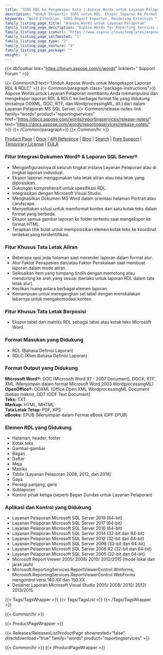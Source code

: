 ```yaml
---
title: "SSRS RDL ke Pengekspor Kata | Aspose.Words untuk Layanan Pelaporan"
description: "Unduh Eksportir SSRS untuk RDL. Ekspor laporan ke Format Word (DOC DOCX PDF RTF HTML MHTML ODT TXT XPS & WordprocessingML) dari Layanan Pelaporan SQL Server."
keywords: "Word Extension, SSRS Report Exporter, Rendering Extension "
family_listing_page_title: "Aspose.Words untuk Layanan Pelaporan"
family_listing_page_description: "Aspose.Words for Reporting Services adalah ekstensi rendering yang ditujukan untuk pengembang perangkat lunak untuk mengekspor laporan RDL dan RDLC sebagai dokumen DOC, DOCX, PDF, RTF, HTML, MHTML, ODT, TXT, XPS, dan WordprocessingML dari dalam Microsoft SQL Server Reporting Services."
family_listing_page_iconurl: "https://www.aspose.cloud/templates/aspose/App_Themes/V3/images/words/272x272/aspose_words-for-reporting-services.png"
family_listing_page_selfHosted: "1"
family_listing_page_type: "2"
family_listing_page_venture: "4"
family_listing_page_package: ""
weight:  4
---
```


{{< dbToolbar link="https://forum.aspose.com/c/words" linktext=" Support Forum " >}}

{{< Common/h3 text="Unduh Aspose.Words untuk Mengekspor Laporan RDL & RDLC"  >}}
{{< Common/paragraph class="package-instructions">}}
Aspose.Words untuk Layanan Pelaporan membantu Anda memanipulasi dan mengekspor laporan RDL & RDLC ke berbagai format file yang didukung (misalnya OOXML, DOC, RTF, dan WordprocessingML, dll.) dari dalam Layanan Pelaporan MS SQL Server.
{{< Common/release-notes-link family="words" product="reportingservices" href="https://docs.aspose.com/words/reportingservices/release-notes/" text="https://docs.aspose.com/words/reportingservices/release-notes/"  >}}
{{< /Common/paragraph>}}
{{< Common/hr >}}

[Product Page](https://products.aspose.com/words/reporting-services/) | [Docs](https://docs.aspose.com/words/reportingservices/) | [API Reference](https://reference.aspose.com/words/) | [Blog](https://blog.aspose.com/category/words/) | [Search](https://search.aspose.com/) | [Free Support](https://forum.aspose.com/c/words/8) | [Temporary License](https://purchase.aspose.com/temporary-license) | [EULA](https://about.aspose.com/legal/eula/)

### Fitur Integrasi Dokumen Word® & Laporan SQL Server®

- Mengonfigurasinya di seluruh tingkat instans Layanan Pelaporan atau di tingkat laporan individual.
- Ekspor laporan menggunakan tata letak aliran atau tata letak yang diposisikan.
- Dukungan komprehensif untuk spesifikasi RDL.
- Integrasikan dengan Microsoft Visual Studio.
- Menghasilkan Dokumen MS Word dalam orientasi halaman Portrait atau Landscape.
- Menyediakan solusi untuk memformat konten dari satu kotak teks dalam format yang berbeda.
- Ekspor semua gambar laporan ke folder tertentu saat mengekspor ke format HTML.
- Terapkan titik bulat untuk memposisikan elemen kotak teks ke koordinat terdekat yang teridentifikasi.

### Fitur Khusus Tata Letak Aliran

- Beberapa opsi jeda halaman saat merender laporan dalam format alur.
- Atur Faktor Penspasian dan/atau Faktor Penskalaan saat membuat laporan dalam mode aliran.
- Selesaikan item yang tumpang tindih dengan memotong atau mendorong ke arah yang sesuai (berlaku untuk laporan RDL dalam tata letak alur).
- Kecilkan ruang antara berbagai elemen laporan.
- Kemampuan untuk meregangkan sel tabel dengan menskalakan lebarnya untuk mengakomodasi konten.

### Fitur Khusus Tata Letak Berposisi

- Ekspor tabel dan matriks RDL sebagai tabel atau kotak teks Microsoft Word.

### Format Masukan yang Didukung

- RDL (Bahasa Definisi Laporan)
- RDLC (Klien Bahasa Definisi Laporan)

### Format Output yang Didukung

**Microsoft Word®:** DOC (Microsoft Word 97 - 2007 Document), DOCX, RTF, XML (Menyimpan dalam format Microsoft Word 2003 WordprocessingML)\
**OpenOffice®:** OOXML (Office Open XML WordprocessingML Document (bebas makro), ODT (ODF Text Document)\
**Teks:** TXT\
**Markup:** HTML, MHTML\
**Tata Letak Tetap:** PDF, XPS\
**eBooks:** EPUB (Menyimpan dalam Format eBook IDPF EPUB)

### Elemen RDL yang Didukung

- Halaman, header, footer
- Kotak teks
- Gambar-gambar
- Bagan
- Daftar
- Meja
- Matriks
- Tablix (Layanan Pelaporan 2008, 2012, dan 2014)
- Gaya
- Persegi panjang, garis
- Sublaporan
- Kontrol pihak ketiga (seperti Bagan Dundas untuk Layanan Pelaporan)

### Aplikasi dan Kontrol yang Didukung

- Layanan Pelaporan Microsoft SQL Server 2019 (64-bit)
- Layanan Pelaporan Microsoft SQL Server 2017 (64-bit)
- Layanan Pelaporan Microsoft SQL Server 2016 (64-bit)
- Layanan Pelaporan Microsoft SQL Server 2014 (32-bit dan 64-bit)
- Layanan Pelaporan Microsoft SQL Server 2012 (32-bit dan 64-bit)
- Layanan Pelaporan Microsoft SQL Server 2008 (32-bit dan 64-bit)
- Layanan Pelaporan Microsoft SQL Server 2008 R2 (32-bit dan 64-bit)
- Layanan Pelaporan Microsoft SQL Server 2005 (32-bit dan 64-bit)
- Microsoft Report Viewer 2005/ 2008/ 2010/ 2012/2015 (mode lokal dan jarak jauh)
- Microsoft.ReportingServices.ReportViewerControl.Winforms, Microsoft.ReportingServices.ReportViewerControl.WebForms mengontrol versi 140.XX dan 150.XX
- Desainer Laporan Microsoft Visual Studio 2005/ 2008/ 2010/ 2012/ 2013/2015

{{< Tags/TagsWrapper >}}
{{< Tags/TagsList >}}
{{< /Tags/TagsWrapper >}}

{{< Common/hr >}}

{{< ProductPageWrapper >}}

<!-- ReleasesListProductPage-->

{{< Releases/ReleasesListProductPage shownested="false"  directdownload="true" family="words" product="reportingservices" >}}

<!-- /ReleasesListProductPage-->

{{< Common/hr >}}
{{< /ProductPageWrapper >}}

